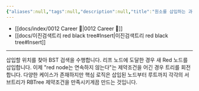 ```yaml
---
{"aliases":null,"tags":null,"description":null,"title":"원소를 삽입하는 과정을 간략하게 설명해보세요 {red black tree}","created":"2024-01-10T23:38:57","updated":"2024-01-10T23:46:00","dg-publish":true,"permalink":"/docs/원소를 삽입하는 과정을 간략하게 설명해보세요 {red black tree}/","dgPassFrontmatter":true}
---
```



 - [[docs/index/0012 Career 💼\|0012 Career 💼]]
 - [[docs/이진검색트리 red black tree#Insert\|이진검색트리 red black tree#Insert]]
---
삽입할 위치를 찾아 BST 검색을 수행합니다. 리프 노드에 도달한 경우 새 Red 노드를 삽입합니다. 이제 "red node는 연속하지 않는다"는 제약조건을 어긴 경우 트리를 회전합니다. 다양한 케이스가 존재하지만  핵심 로직은 삽입된 노드부터 루트까지 각각의 서브트리가 RBTree 제약조건을 만족시키게끔 만드는 것입니다.
